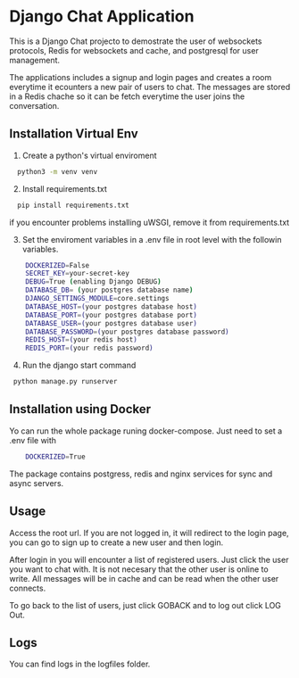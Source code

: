 # Django Chat Application

This is a Django Chat projecto to demostrate the user of websockets protocols, Redis for websockets and cache, and postgresql for user management. 

The applications includes a signup and login pages and creates a room everytime it ecounters a new pair of users to chat. The messages are stored in a Redis chache so it can be fetch everytime the user joins the conversation. 
## Installation Virtual Env

1. Create a python's virtual enviroment

```bash
  python3 -m venv venv
```
2. Install requirements.txt
```bash
  pip install requirements.txt
```
if you encounter problems installing uWSGI, remove it from requirements.txt

3. Set the enviroment variables in a .env file in root level with the followin variables. 
```bash
    DOCKERIZED=False
    SECRET_KEY=your-secret-key
    DEBUG=True (enabling Django DEBUG)
    DATABASE_DB= (your postgres database name)
    DJANGO_SETTINGS_MODULE=core.settings 
    DATABASE_HOST=(your postgres database host)
    DATABASE_PORT=(your postgres database port)
    DATABASE_USER=(your postgres database user)
    DATABASE_PASSWORD=(your postgres database password)
    REDIS_HOST=(your redis host)
    REDIS_PORT=(your redis password)
```

4. Run the django start command
 ```bash
  python manage.py runserver
```

## Installation using Docker 

Yo can run the whole package runing docker-compose. Just need to set a .env file with 
```bash
    DOCKERIZED=True
```
The package contains postgress, redis and nginx services for sync and async servers. 

## Usage
Access the root url. If you are not logged in, it will redirect to the login page, you can go to sign up to create a new user and then login. 

After login in you will encounter a list of registered users. Just click the user you want to chat with. It is not necesary that the other user is online to write. All messages will be in cache and can be read when the other user connects. 

To go back to the list of users, just click GOBACK and to log out click LOG Out. 

## Logs
You can find logs in the logfiles folder.
